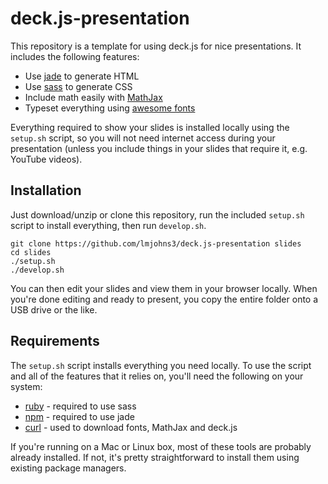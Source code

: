 deck.js-presentation
====================

This repository is a template for using deck.js for nice presentations. It
includes the following features:

- Use [jade](http://jade-lang.com) to generate HTML
- Use [sass](http://sass-lang.com) to generate CSS
- Include math easily with [MathJax](http://mathjax.org)
- Typeset everything using [awesome fonts](http://google.com/fonts)

Everything required to show your slides is installed locally using the
`setup.sh` script, so you will not need internet access during your presentation
(unless you include things in your slides that require it, e.g. YouTube videos).

Installation
------------

Just download/unzip or clone this repository, run the included `setup.sh` script
to install everything, then run `develop.sh`.

    git clone https://github.com/lmjohns3/deck.js-presentation slides
    cd slides
    ./setup.sh
    ./develop.sh

You can then edit your slides and view them in your browser locally. When you're
done editing and ready to present, you copy the entire folder onto a USB drive
or the like.

Requirements
------------

The `setup.sh` script installs everything you need locally. To use the script
and all of the features that it relies on, you'll need the following on your
system:

- [ruby](http://rubygems.org) - required to use sass
- [npm](http://npmjs.org) - required to use jade
- [curl](http://curl.haxx.se) - used to download fonts, MathJax and deck.js

If you're running on a Mac or Linux box, most of these tools are probably
already installed. If not, it's pretty straightforward to install them using
existing package managers.
